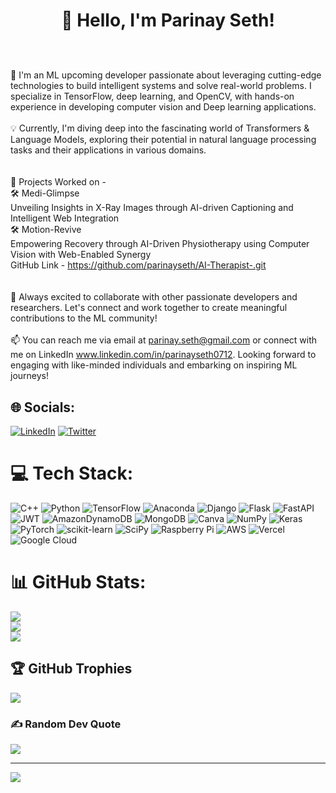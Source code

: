 # <p align="center">👋 Hello, I'm Parinay Seth! </p>

<br><br>🧠 I'm an ML upcoming developer passionate about leveraging cutting-edge technologies to build intelligent systems and solve real-world problems. I specialize in TensorFlow, deep learning, and OpenCV, with hands-on experience in developing computer vision and Deep learning applications.<br><br>💡 Currently, I'm diving deep into the fascinating world of Transformers & Language Models, exploring their potential in natural language processing tasks and their applications in various domains.<br><br><br>🔬 Projects Worked on - <br>	🛠 Medi-Glimpse <br>                              Unveiling Insights in X-Ray Images through AI-driven Captioning and Intelligent Web Integration<br>	🛠 Motion-Revive<br>	                          Empowering Recovery through AI-Driven Physiotherapy using Computer Vision with Web-Enabled Synergy <br>	                          GitHub Link - https://github.com/parinayseth/AI-Therapist-.git<br><br><br>🌟 Always excited to collaborate with other passionate developers and researchers. Let's connect and work together to create meaningful contributions to the ML community!<br><br>📫 You can reach me via email at parinay.seth@gmail.com or connect with me on LinkedIn www.linkedin.com/in/parinayseth0712. Looking forward to engaging with like-minded individuals and embarking on inspiring ML journeys!


## 🌐 Socials:
[![LinkedIn](https://img.shields.io/badge/LinkedIn-%230077B5.svg?logo=linkedin&logoColor=white)](https://linkedin.com/in/parinayseth0712) [![Twitter](https://img.shields.io/badge/Twitter-%231DA1F2.svg?logo=Twitter&logoColor=white)](https://twitter.com/@Parinay30651346) 

# 💻 Tech Stack:
![C++](https://img.shields.io/badge/c++-%2300599C.svg?style=flat&logo=c%2B%2B&logoColor=white) ![Python](https://img.shields.io/badge/python-3670A0?style=flat&logo=python&logoColor=ffdd54) ![TensorFlow](https://img.shields.io/badge/TensorFlow-%23FF6F00.svg?style=flat&logo=TensorFlow&logoColor=white) ![Anaconda](https://img.shields.io/badge/Anaconda-%2344A833.svg?style=flat&logo=anaconda&logoColor=white) ![Django](https://img.shields.io/badge/django-%23092E20.svg?style=flat&logo=django&logoColor=white) ![Flask](https://img.shields.io/badge/flask-%23000.svg?style=flat&logo=flask&logoColor=white) ![FastAPI](https://img.shields.io/badge/FastAPI-005571?style=flat&logo=fastapi) ![JWT](https://img.shields.io/badge/JWT-black?style=flat&logo=JSON%20web%20tokens) ![AmazonDynamoDB](https://img.shields.io/badge/Amazon%20DynamoDB-4053D6?style=flat&logo=Amazon%20DynamoDB&logoColor=white) ![MongoDB](https://img.shields.io/badge/MongoDB-%234ea94b.svg?style=flat&logo=mongodb&logoColor=white) ![Canva](https://img.shields.io/badge/Canva-%2300C4CC.svg?style=flat&logo=Canva&logoColor=white) ![NumPy](https://img.shields.io/badge/numpy-%23013243.svg?style=flat&logo=numpy&logoColor=white) ![Keras](https://img.shields.io/badge/Keras-%23D00000.svg?style=flat&logo=Keras&logoColor=white) ![PyTorch](https://img.shields.io/badge/PyTorch-%23EE4C2C.svg?style=flat&logo=PyTorch&logoColor=white) ![scikit-learn](https://img.shields.io/badge/scikit--learn-%23F7931E.svg?style=flat&logo=scikit-learn&logoColor=white) ![SciPy](https://img.shields.io/badge/SciPy-%230C55A5.svg?style=flat&logo=scipy&logoColor=%white) ![Raspberry Pi](https://img.shields.io/badge/-RaspberryPi-C51A4A?style=flat&logo=Raspberry-Pi) ![AWS](https://img.shields.io/badge/AWS-%23FF9900.svg?style=flat&logo=amazon-aws&logoColor=white) ![Vercel](https://img.shields.io/badge/vercel-%23000000.svg?style=flat&logo=vercel&logoColor=white) ![Google Cloud](https://img.shields.io/badge/Google%20Cloud-%234285F4.svg?style=flat&logo=google-cloud&logoColor=white)
# 📊 GitHub Stats:
![](https://github-readme-stats.vercel.app/api?username=parinayseth&theme=vision-friendly-dark&hide_border=false&include_all_commits=true&count_private=true)<br/>
![](https://github-readme-streak-stats.herokuapp.com/?user=parinayseth&theme=vision-friendly-dark&hide_border=false)<br/>
![](https://github-readme-stats.vercel.app/api/top-langs/?username=parinayseth&theme=vision-friendly-dark&hide_border=false&include_all_commits=true&count_private=true&layout=compact)

## 🏆 GitHub Trophies
![](https://github-profile-trophy.vercel.app/?username=parinayseth&theme=darkhub&no-frame=false&no-bg=true&margin-w=4)

### ✍️ Random Dev Quote
![](https://quotes-github-readme.vercel.app/api?type=horizontal&theme=radical)

---
[![](https://visitcount.itsvg.in/api?id=parinayseth&icon=0&color=0)](https://visitcount.itsvg.in)

